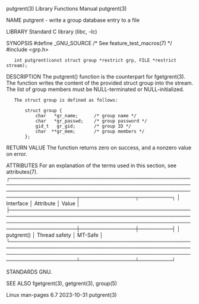 putgrent(3)                                                                               Library Functions Manual                                                                              putgrent(3)

NAME
       putgrent - write a group database entry to a file

LIBRARY
       Standard C library (libc, -lc)

SYNOPSIS
       #define _GNU_SOURCE         /* See feature_test_macros(7) */
       #include <grp.h>

       int putgrent(const struct group *restrict grp, FILE *restrict stream);

DESCRIPTION
       The  putgrent()  function  is the counterpart for fgetgrent(3).  The function writes the content of the provided struct group into the stream.  The list of group members must be NULL-terminated or
       NULL-initialized.

       The struct group is defined as follows:

           struct group {
               char   *gr_name;      /* group name */
               char   *gr_passwd;    /* group password */
               gid_t   gr_gid;       /* group ID */
               char  **gr_mem;       /* group members */
           };

RETURN VALUE
       The function returns zero on success, and a nonzero value on error.

ATTRIBUTES
       For an explanation of the terms used in this section, see attributes(7).
       ┌────────────────────────────────────────────────────────────────────────────────────────────────────────────────────────────────────────────────────────────────────────┬───────────────┬─────────┐
       │ Interface                                                                                                                                                              │ Attribute     │ Value   │
       ├────────────────────────────────────────────────────────────────────────────────────────────────────────────────────────────────────────────────────────────────────────┼───────────────┼─────────┤
       │ putgrent()                                                                                                                                                             │ Thread safety │ MT-Safe │
       └────────────────────────────────────────────────────────────────────────────────────────────────────────────────────────────────────────────────────────────────────────┴───────────────┴─────────┘

STANDARDS
       GNU.

SEE ALSO
       fgetgrent(3), getgrent(3), group(5)

Linux man-pages 6.7                                                                              2023-10-31                                                                                     putgrent(3)
